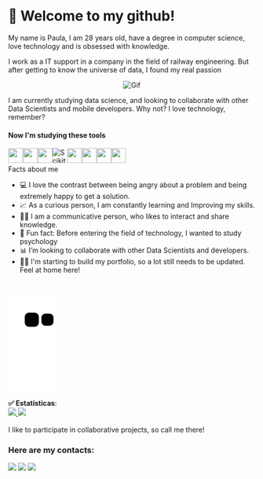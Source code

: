 # 👋 Welcome to my github!
My name is Paula, I am 28 years old, have a degree in computer science, love technology and is obsessed with knowledge. <br>

I work as a IT support in a company in the field of railway engineering. But after getting to know the universe of data, I found my real passion<br> 
<p align="center">
<img alt="Gif" src="https://media2.giphy.com/media/aNqEFrYVnsS52/giphy.gif?cid=ecf05e47ua5a5eng415rbbxducozhap9vsnvqf1i5uf5c2uj&rid=giphy.gif&ct=g" />
</p>
I am currently studying data science, and looking to collaborate with other Data Scientists and mobile developers. Why not? I love technology, remember?<br>



#### Now I'm studying these tools

<img align="left" src="https://cdn.jsdelivr.net/gh/devicons/devicon/icons/python/python-original.svg" width="30" height="30"/> <img align="left"  src="https://cdn.jsdelivr.net/gh/devicons/devicon/icons/pandas/pandas-original.svg" width="30" height="30"/> <img align="left"  src="https://cdn.jsdelivr.net/gh/devicons/devicon/icons/jupyter/jupyter-original.svg" width="30" height="30"/> [<img align="left" alt="Scikit-learn" width="30px"  height="30" src="https://upload.wikimedia.org/wikipedia/commons/0/05/Scikit_learn_logo_small.svg" />](https://scikit-learn.org/stable/) <img align="left"  src="https://cdn.jsdelivr.net/gh/devicons/devicon/icons/numpy/numpy-original.svg" width="30" height="30"/> <img align="left"  src="https://cdn.jsdelivr.net/gh/devicons/devicon/icons/ionic/ionic-original-wordmark.svg" width="30" height="30"/> <img align="left"  src="https://cdn.jsdelivr.net/gh/devicons/devicon/icons/git/git-original.svg" width="30" height="30"/> <img align="left"  src="https://cdn.jsdelivr.net/gh/devicons/devicon/icons/microsoftsqlserver/microsoftsqlserver-plain.svg" width="30" height="30"/> <br>
<br>
Facts about me
- 💻 I love the contrast between being angry about a problem and being extremely happy to get a solution.
- 📈 As a curious person, I am constantly learning and Improving my skills.
- 👩‍💼 I am a communicative person, who likes to interact and share knowledge.
- 🖤 Fun fact: Before entering the field of technology, I wanted to study psychology
- 📊 I’m looking to collaborate with other Data Scientists and developers.
- 👷‍♀️ I'm starting to build my portfolio, so a lot still needs to be updated. Feel at home here!
<br>

![Snake animation](https://github.com/PaulaM96/PaulaM96/blob/output/github-contribution-grid-snake.svg)
<br>
<div>
 <b> ✅ Estatísticas</b>: <br>
  
<a href="https://github.com/PaulaM96">
  <img height="180em" src="https://github-readme-stats.vercel.app/api/top-langs/?username=PaulaM96&layout=compact&langs_count=8&theme=dark"/>
</a>

<a href="https://github.com/PaulaM96">
  <img height="180em" src="https://github-readme-stats.vercel.app/api?username=PaulaM96&show_icons=true&theme=dark&include_commits=true"/>
</a>


</div>
<br>
I like to participate in collaborative projects, so call me there!

### Here are my contacts:

<div>
<a href="https://www.instagram.com/loolits/" alt="loolits | Instagram" target="_blank"><img src="https://img.shields.io/badge/-Instagram-%23E4405F?style=for-the-badge&logo=instagram&logoColor=white" target="_blank"></a>
<a href = "mailto:paula_muniz@outlook.com.br"><img src="https://img.shields.io/badge/Gmail-D14836?style=for-the-badge&logo=gmail&logoColor=white" target="_blank"></a>
<a href="https://www.linkedin.com/in/paula-pereira-muniz/"  alt="Paula Pereira Muniz | LinkedIn" target="_blank"><img src="https://img.shields.io/badge/-LinkedIn-%230077B5?style=for-the-badge&logo=linkedin&logoColor=white" target="_blank"></a>   
</div>

<!--
**PaulaM96/PaulaM96** is a ✨ _special_ ✨ repository because its `README.md` (this file) appears on your GitHub profile.

Here are some ideas to get you started:

- 🔭 I’m currently working on ...
- 🌱 I’m currently learning ...
- 👯 I’m looking to collaborate on ...
- 🤔 I’m looking for help with ...
- 💬 Ask me about ...
- 📫 How to reach me: ...
- 😄 Pronouns: ...
- ⚡ Fun fact: ...
-->
